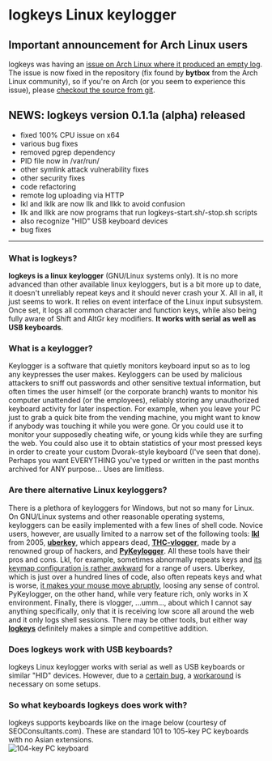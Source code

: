 # logkeys Linux keylogger #


## Important announcement for Arch Linux users ##
logkeys was having an [issue on Arch Linux where it produced an empty log](http://code.google.com/p/logkeys/issues/detail?id=60). The issue is now fixed in the repository (fix found by **bytbox** from the Arch Linux community), so if you're on Arch (or you seem to experience this issue), please [checkout the source from git](http://code.google.com/p/logkeys/source/checkout).

## NEWS: logkeys version 0.1.1a (alpha) released ##
  * fixed 100% CPU issue on x64
  * various bug fixes
  * removed pgrep dependency
  * PID file now in /var/run/
  * other symlink attack vulnerability fixes
  * other security fixes
  * code refactoring
  * remote log uploading via HTTP
  * lkl and lklk are now llk and llkk to avoid confusion
  * llk and llkk are now programs that run logkeys-start.sh/-stop.sh scripts
  * also recognize "HID" USB keyboard devices
  * bug fixes

---

### What is logkeys? ###
**logkeys is a linux keylogger** (GNU/Linux systems only). It is no more advanced than other available linux keyloggers, but is a bit more up to date, it doesn't unreliably repeat keys and it should never crash your X. All in all, it just seems to work. It relies on event interface of the Linux input subsystem. Once set, it logs all common character and function keys, while also being fully aware of Shift and AltGr key modifiers. **It works with serial as well as USB keyboards**.

### What is a keylogger? ###
Keylogger is a software that quietly monitors keyboard input so as to log any keypresses the user makes. Keyloggers can be used by malicious attackers to sniff out passwords and other sensitive textual information, but often times the user himself (or the corporate branch) wants to monitor his computer unattended (or the employees), reliably storing any unauthorized keyboard activity for later inspection. For example, when you leave your PC just to grab a quick bite from the vending machine, you might want to know if anybody was touching it while you were gone. Or you could use it to monitor your supposedly cheating wife, or young kids while they are surfing the web. You could also use it to obtain statistics of your most pressed keys in order to create your custom Dvorak-style keyboard (I've seen that done). Perhaps you want EVERYTHING you've typed or written in the past months archived for ANY purpose... Uses are limitless.

### Are there alternative Linux keyloggers? ###
There is a plethora of keyloggers for Windows, but not so many for Linux.
On GNU/Linux systems and other reasonable operating systems, keyloggers can be easily implemented with a few lines of shell code. Novice users, however, are usually limited to a narrow set of the following tools: **[lkl](http://sourceforge.net/projects/lkl/)** from 2005, **[uberkey](http://gnu.ethz.ch/linuks.mine.nu/uberkey/)**, which appears dead, **[THC-vlogger](http://freeworld.thc.org/releases.php?q=vlogger)**, made by a renowned group of hackers, and **[PyKeylogger](http://pykeylogger.sourceforge.net/)**. All these tools have their pros and cons. Lkl, for example, sometimes abnormally repeats keys and [its keymap configuration is rather awkward](http://www.google.com/search?q=lkl+keymap) for a range of users. Uberkey, which is just over a hundred lines of code, also often repeats keys and what is worse, [it makes your mouse move abruptly](http://www.google.com/search?q=uberkey+mouse+problem), loosing any sense of control. PyKeylogger, on the other hand, while very feature rich, only works in X environment. Finally, there is vlogger, ...umm..., about which I cannot say anything specifically, only that it is receiving low score all around the web and it only logs shell sessions. There may be other tools, but either way **[logkeys](http://code.google.com/p/logkeys/downloads/)** definitely makes a simple and competitive addition.

### Does logkeys work with USB keyboards? ###
logkeys Linux keylogger works with serial as well as USB keyboards or similar "HID" devices. However, due to a [certain bug](http://code.google.com/p/logkeys/issues/detail?id=42), a [workaround](http://code.google.com/p/logkeys/wiki/Documentation#Empty_log_file_or_%27Couldn%27t_determine_keyboard_device&) is necessary on some setups.

### So what keyboards logkeys does work with? ###
logkeys supports keyboards like on the image below (courtesy of SEOConsultants.com). These are standard 101 to 105-key PC keyboards with no Asian extensions.<br />
<img src='http://wiki.logkeys.googlecode.com/git/images/keyboard.png' alt='104-key PC keyboard' />
